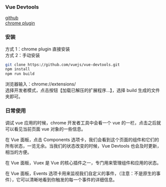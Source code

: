 
### Vue Devtools
[github](https://github.com/vuejs/vue-devtools)  
[chrome plugin](https://chrome.google.com/webstore/detail/vuejs-devtools/nhdogjmejiglipccpnnnanhbledajbpd?hl=zh-CN)  

### 安装
方式 1：chrome plugin 直接安装  
方式 2：手动安装  
```bash
git clone https://github.com/vuejs/vue-devtools.git
npm install
npm run build
```
浏览器输入：chrome://extensions/   
选择开发者模式，点击按钮【加载已解压的扩展程序...】，选择 build 生成的文件夹即可。  

### 日常使用
调试 vue 应用的时候，chrome 开发者工具中会看一个 vue 的一栏，点击之后就可以看见当前页面 vue 对象的一些信息。

在 Vue 面板，点击 Components 选项卡，我们会看到这个页面的组件和它们的所有状态，一览无余。当我们的状态改变的时候，Vue Devtools 也会及时更新，相当的方便。  

在 Vue 面板，Vuex 是 Vue 的核心插件之一，专门用来管理组件和应用的状态。

在 Vue 面板，Events 选项卡用来监视我们自定义的事件，（注意：不是原生的事件），它可以清晰地看到你触发的每一个事件的详细信息。